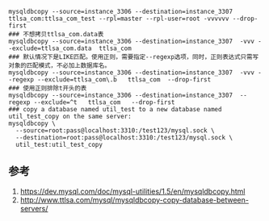 

```shell
mysqldbcopy --source=instance_3306 --destination=instance_3307  ttlsa_com:ttlsa_com_test --rpl=master --rpl-user=root -vvvvvv --drop-first
### 不想拷贝ttlsa_com.data表
mysqldbcopy --source=instance_3306 --destination=instance_3307  -vvv --exclude=ttlsa_com.data  ttlsa_com 
### 默认情况下是LIKE匹配。使用正则，需要指定--regexp选项，同时，正则表达式只需写对象的匹配模式，不必加上数据库名。
mysqldbcopy --source=instance_3306 --destination=instance_3307  -vvv --regexp --exclude=ttlsa_com\.b   ttlsa_com  --drop-first
### 使用正则排除t开头的表
mysqldbcopy --source=instance_3306 --destination=instance_3307  --regexp --exclude=^t   ttlsa_com   --drop-first   
### copy a database named util_test to a new database named util_test_copy on the same server:
mysqldbcopy \
  --source=root:pass@localhost:3310:/test123/mysql.sock \
  --destination=root:pass@localhost:3310:/test123/mysql.sock \
  util_test:util_test_copy
```

## 参考

1. https://dev.mysql.com/doc/mysql-utilities/1.5/en/mysqldbcopy.html
2. http://www.ttlsa.com/mysql/mysqldbcopy-copy-database-between-servers/


